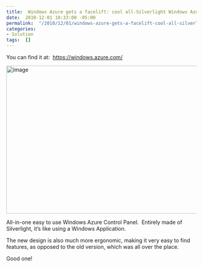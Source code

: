 ```yaml
---
title:  Windows Azure gets a facelift: cool all-Silverlight Windows Azure Control Panel
date:  2010-12-01 18:33:00 -05:00
permalink:  "/2010/12/01/windows-azure-gets-a-facelift-cool-all-silverlight-windows-azure-control-panel/"
categories:
- Solution
tags:  []
---
```

<p>You can find it at:&#160; <a title="https://windows.azure.com/" href="https://windows.azure.com/">https://windows.azure.com/</a></p>  <p><a href="http://vincentlauzon.files.wordpress.com/2010/12/image.png"><img style="display:inline;border-width:0;" title="image" border="0" alt="image" src="http://vincentlauzon.files.wordpress.com/2010/12/image_thumb.png" width="644" height="391" /></a></p>  <p>All-in-one easy to use Windows Azure Control Panel.&#160; Entirely made of Silverlight, it’s like using a Windows Application.</p>  <p>The new design is also much more ergonomic, making it very easy to find features, as opposed to the old version, which was all over the place.</p> Good one!